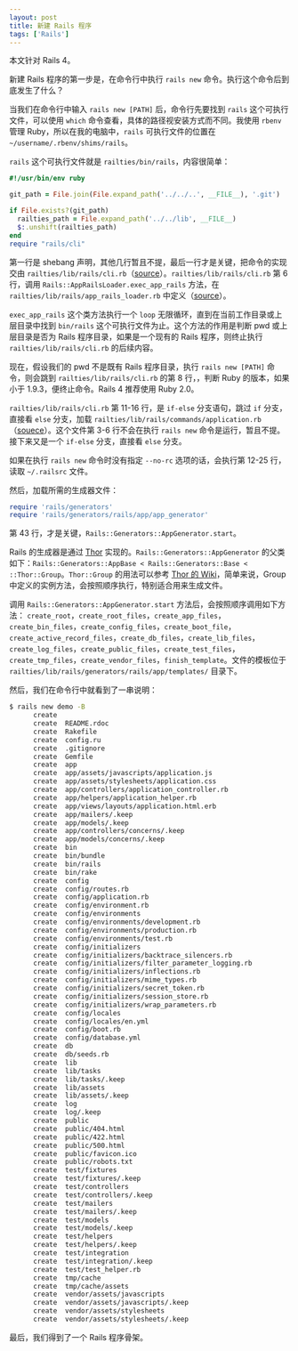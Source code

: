 ```yaml
---
layout: post
title: 新建 Rails 程序
tags: ['Rails']
---
```


本文针对 Rails 4。

新建 Rails 程序的第一步是，在命令行中执行 `rails new` 命令。执行这个命令后到底发生了什么？

当我们在命令行中输入 `rails new [PATH]` 后，命令行先要找到 `rails` 这个可执行文件，可以使用 `which` 命令查看，具体的路径视安装方式而不同。我使用 `rbenv` 管理 Ruby，所以在我的电脑中，`rails` 可执行文件的位置在 `~/username/.rbenv/shims/rails`。

`rails` 这个可执行文件就是 `railties/bin/rails`，内容很简单：

```ruby
#!/usr/bin/env ruby

git_path = File.join(File.expand_path('../../..', __FILE__), '.git')

if File.exists?(git_path)
  railties_path = File.expand_path('../../lib', __FILE__)
  $:.unshift(railties_path)
end
require "rails/cli"
```

第一行是 shebang 声明，其他几行暂且不提，最后一行才是关键，把命令的实现交由 `railties/lib/rails/cli.rb`（[source](https://github.com/rails/rails/blob/4-0-0/railties/lib/rails/cli.rb)）。`railties/lib/rails/cli.rb` 第 6 行，调用 `Rails::AppRailsLoader.exec_app_rails` 方法，在 `railties/lib/rails/app_rails_loader.rb` 中定义（[source](https://github.com/rails/rails/blob/4-0-0/railties/lib/rails/app_rails_loader.rb)）。

`exec_app_rails` 这个类方法执行一个 `loop` 无限循环，直到在当前工作目录或上层目录中找到 `bin/rails` 这个可执行文件为止。这个方法的作用是判断 pwd 或上层目录是否为 Rails 程序目录，如果是一个现有的 Rails 程序，则终止执行 `railties/lib/rails/cli.rb` 的后续内容。

现在，假设我们的 pwd 不是既有 Rails 程序目录，执行 `rails new [PATH]` 命令，则会跳到 `railties/lib/rails/cli.rb` 的第 8 行，，判断 Ruby 的版本，如果小于 1.9.3，便终止命令。Rails 4 推荐使用 Ruby 2.0。

`railties/lib/rails/cli.rb` 第 11-16 行，是 `if-else` 分支语句，跳过 `if` 分支，直接看 `else` 分支，加载 `railties/lib/rails/commands/application.rb`（[souece](https://github.com/rails/rails/blob/4-0-0/railties/lib/rails/commands/application.rb)）。这个文件第 3-6 行不会在执行 `rails new` 命令是运行，暂且不提。接下来又是一个 `if-else` 分支，直接看 `else` 分支。

如果在执行 `rails new` 命令时没有指定 `--no-rc` 选项的话，会执行第 12-25 行，读取 `~/.railsrc` 文件。

然后，加载所需的生成器文件：

```ruby
require 'rails/generators'
require 'rails/generators/rails/app/app_generator'
```

第 43 行，才是关键，`Rails::Generators::AppGenerator.start`。

Rails 的生成器是通过 [Thor](https://github.com/wycats/thor) 实现的。`Rails::Generators::AppGenerator` 的父类如下：`Rails::Generators::AppBase < Rails::Generators::Base < ::Thor::Group`。`Thor::Group` 的用法可以参考 [Thor 的 Wiki](https://github.com/wycats/thor/wiki/Groups)，简单来说，Group 中定义的实例方法，会按照顺序执行，特别适合用来生成文件。

调用 `Rails::Generators::AppGenerator.start` 方法后，会按照顺序调用如下方法： `create_root`，`create_root_files`，`create_app_files`，`create_bin_files`，`create_config_files`，`create_boot_file`，`create_active_record_files`，`create_db_files`，`create_lib_files`，`create_log_files`，`create_public_files`，`create_test_files`，`create_tmp_files`，`create_vendor_files`，`finish_template`。文件的模板位于 `railties/lib/rails/generators/rails/app/templates/` 目录下。

然后，我们在命令行中就看到了一串说明：

```sh
$ rails new demo -B
      create
      create  README.rdoc
      create  Rakefile
      create  config.ru
      create  .gitignore
      create  Gemfile
      create  app
      create  app/assets/javascripts/application.js
      create  app/assets/stylesheets/application.css
      create  app/controllers/application_controller.rb
      create  app/helpers/application_helper.rb
      create  app/views/layouts/application.html.erb
      create  app/mailers/.keep
      create  app/models/.keep
      create  app/controllers/concerns/.keep
      create  app/models/concerns/.keep
      create  bin
      create  bin/bundle
      create  bin/rails
      create  bin/rake
      create  config
      create  config/routes.rb
      create  config/application.rb
      create  config/environment.rb
      create  config/environments
      create  config/environments/development.rb
      create  config/environments/production.rb
      create  config/environments/test.rb
      create  config/initializers
      create  config/initializers/backtrace_silencers.rb
      create  config/initializers/filter_parameter_logging.rb
      create  config/initializers/inflections.rb
      create  config/initializers/mime_types.rb
      create  config/initializers/secret_token.rb
      create  config/initializers/session_store.rb
      create  config/initializers/wrap_parameters.rb
      create  config/locales
      create  config/locales/en.yml
      create  config/boot.rb
      create  config/database.yml
      create  db
      create  db/seeds.rb
      create  lib
      create  lib/tasks
      create  lib/tasks/.keep
      create  lib/assets
      create  lib/assets/.keep
      create  log
      create  log/.keep
      create  public
      create  public/404.html
      create  public/422.html
      create  public/500.html
      create  public/favicon.ico
      create  public/robots.txt
      create  test/fixtures
      create  test/fixtures/.keep
      create  test/controllers
      create  test/controllers/.keep
      create  test/mailers
      create  test/mailers/.keep
      create  test/models
      create  test/models/.keep
      create  test/helpers
      create  test/helpers/.keep
      create  test/integration
      create  test/integration/.keep
      create  test/test_helper.rb
      create  tmp/cache
      create  tmp/cache/assets
      create  vendor/assets/javascripts
      create  vendor/assets/javascripts/.keep
      create  vendor/assets/stylesheets
      create  vendor/assets/stylesheets/.keep
```

最后，我们得到了一个 Rails 程序骨架。
